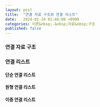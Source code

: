 ```yaml
---
layout: post
title:  "연결 자료 구조와 연결 리스트"
date:   2024-02-10 01:46:00 +0900
categories: 이론&nbsp;-&nbsp;자료&nbsp;구조
published: false
---
```


### 연결 자료 구조

### 연결 리스트

#### 단순 연결 리스트

#### 원형 연결 리스트

#### 이중 연결 리스트